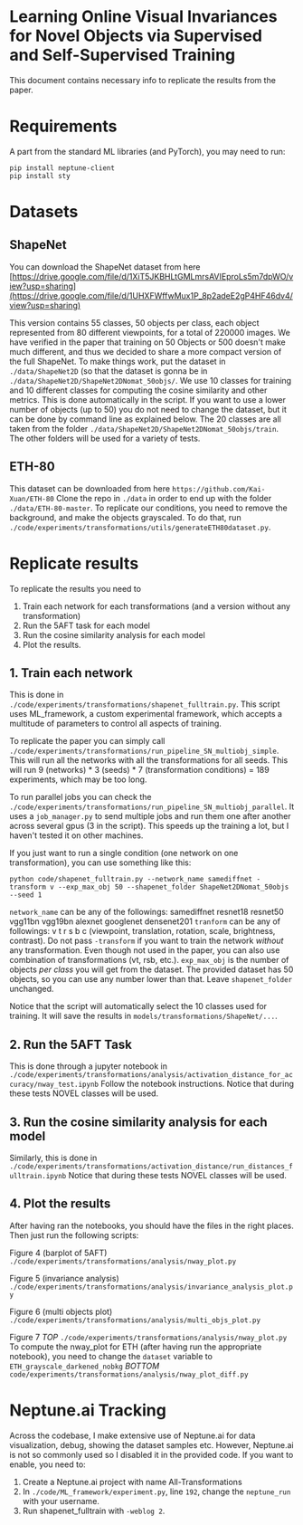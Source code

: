 # Learning Online Visual Invariances for Novel Objects via Supervised and Self-Supervised Training
This document contains necessary info to replicate the results from the paper.

# Requirements
A part from the standard ML libraries (and PyTorch), you may need to run:
```
pip install neptune-client
pip install sty
```

# Datasets
## ShapeNet
You can download the ShapeNet dataset from here [https://drive.google.com/file/d/1XiT5JKBHLtGMLmrsAVIEproLs5m7dpWO/view?usp=sharing](https://drive.google.com/file/d/1UHXFWffwMux1P_8p2adeE2gP4HF46dv4/view?usp=sharing)

This version contains 55 classes, 50 objects per class, each object represented from 80 different viewpoints, for a total of 220000 images.
We have verified in the paper that training on 50 Objects or 500 doesn't make much different, and thus we decided to share a more compact version of the full ShapeNet.
To make things work, put the dataset in `./data/ShapeNet2D` (so that the dataset is gonna be in `./data/ShapeNet2D/ShapeNet2DNomat_50objs/`.
We use 10 classes for training and 10 different classes for computing the cosine similarity and other metrics. This is done automatically in the script. If you want to use a lower number of objects (up to 50) you do not need to change the dataset, but it can be done by command line as explained below. 
The 20 classes are all taken from the folder `./data/ShapeNet2D/ShapeNet2DNomat_50objs/train`. The other folders will be used for a variety of tests.


## ETH-80
This dataset can be downloaded from here `https://github.com/Kai-Xuan/ETH-80`
Clone the repo in `./data` in order to end up with the folder `./data/ETH-80-master`. 
To replicate our conditions, you need to remove the background, and make the objects grayscaled.
To do that, run `./code/experiments/transformations/utils/generateETH80dataset.py`.


# Replicate results
To replicate the results you need to 
1. Train each network for each transformations (and a version without any transformation)
2. Run the 5AFT task for each model
3. Run the cosine similarity analysis for each model
4. Plot the results.


## 1. Train each network
This is done in `./code/experiments/transformations/shapenet_fulltrain.py`.
This script uses ML_framework, a custom experimental framework, which accepts a multitude of parameters to control all aspects of training.

To replicate the paper you can simply call `./code/experiments/transformations/run_pipeline_SN_multiobj_simple`. This will run all the networks with all the transformations for all seeds. This will run 9 (networks) * 3 (seeds) * 7 (transformation conditions) = 189 experiments, which may be too long.
 
To run parallel jobs you can check the `./code/experiments/transformations/run_pipeline_SN_multiobj_parallel`. It uses a `job_manager.py` to send multiple jobs and run them one after another across several gpus (3 in the script). This speeds up the training a lot, but I haven't tested it on other machines.

If you just want to run a single condition (one network on one transformation), you can use something like this:

`python code/shapenet_fulltrain.py --network_name samediffnet -transform v --exp_max_obj 50 --shapenet_folder ShapeNet2DNomat_50objs --seed 1`

`network_name` can be any of the followings: samediffnet resnet18 resnet50 vgg11bn vgg19bn alexnet googlenet densenet201
`tranform` can be any of followings: v t r s b c (viewpoint, translation, rotation, scale, brightness, contrast). 
Do not pass `-transform` if you want to train the network _without_ any transformation.
Even though not used in the paper, you can also use combination of transformations (vt, rsb, etc.).
`exp_max_obj` is the number of objects _per class_ you will get from the dataset. The provided dataset has 50 objects, so you can use any number lower than that. 
Leave `shapenet_folder` unchanged. 

Notice that the script will automatically select the 10 classes used for training. 
It will save the results in `models/transformations/ShapeNet/...`.


## 2. Run the 5AFT Task
This is done through a jupyter notebook in `./code/experiments/transformations/analysis/activation_distance_for_accuracy/nway_test.ipynb`
Follow the notebook instructions.
Notice that during these tests NOVEL classes will be used. 


## 3. Run the cosine similarity analysis for each model
Similarly, this is done in `./code/experiments/transformations/activation_distance/run_distances_fulltrain.ipynb`
Notice that during these tests NOVEL classes will be used. 


## 4. Plot the results
After having ran the notebooks, you should have the files in the right places. Then just run the following scripts:

Figure 4 (barplot of 5AFT)
`./code/experiments/transformations/analysis/nway_plot.py`

Figure 5 (invariance analysis)
`./code/experiments/transformations/analysis/invariance_analysis_plot.py`

Figure 6 (multi objects plot)
`./code/experiments/transformations/analysis/multi_objs_plot.py`

Figure 7
_TOP_
`./code/experiments/transformations/analysis/nway_plot.py`
To compute the nway_plot for ETH (after having run the appropriate notebook), you need to change the `dataset` variable to `ETH_grayscale_darkened_nobkg` 
_BOTTOM_
`code/experiments/transformations/analysis/nway_plot_diff.py`


# Neptune.ai Tracking
Across the codebase, I make extensive use of Neptune.ai for data visualization, debug, showing the dataset samples etc. 
However, Neptune.ai is not so commonly used so I disabled it in the provided code. 
If you want to enable, you need to: 
1. Create a Neptune.ai project with name All-Transformations
2. In `./code/ML_framework/experiment.py`, line `192`, change the `neptune_run` with your username.
3. Run shapenet_fulltrain with `-weblog 2`.
